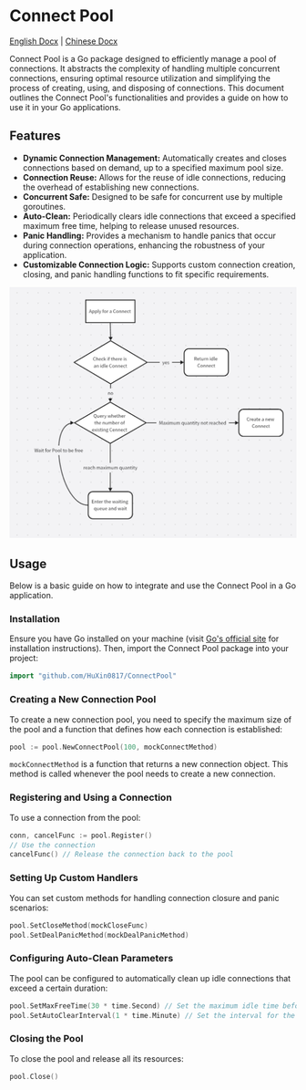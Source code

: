 # Connect Pool

[English Docx](./README.md) | [Chinese Docx](./README_CN.md)

Connect Pool is a Go package designed to efficiently manage a pool of connections. It abstracts the complexity of handling multiple concurrent connections, ensuring optimal resource utilization and simplifying the process of creating, using, and disposing of connections. This document outlines the Connect Pool's functionalities and provides a guide on how to use it in your Go applications.

## Features

- **Dynamic Connection Management:** Automatically creates and closes connections based on demand, up to a specified maximum pool size.
- **Connection Reuse:** Allows for the reuse of idle connections, reducing the overhead of establishing new connections.
- **Concurrent Safe:** Designed to be safe for concurrent use by multiple goroutines.
- **Auto-Clean:** Periodically clears idle connections that exceed a specified maximum free time, helping to release unused resources.
- **Panic Handling:** Provides a mechanism to handle panics that occur during connection operations, enhancing the robustness of your application.
- **Customizable Connection Logic:** Supports custom connection creation, closing, and panic handling functions to fit specific requirements.

![](png/pool.png)

## Usage

Below is a basic guide on how to integrate and use the Connect Pool in a Go application.

### Installation

Ensure you have Go installed on your machine (visit [Go's official site](https://golang.org/dl/) for installation instructions). Then, import the Connect Pool package into your project:

```go
import "github.com/HuXin0817/ConnectPool"
```

### Creating a New Connection Pool

To create a new connection pool, you need to specify the maximum size of the pool and a function that defines how each connection is established:

```go
pool := pool.NewConnectPool(100, mockConnectMethod)
```

`mockConnectMethod` is a function that returns a new connection object. This method is called whenever the pool needs to create a new connection.

### Registering and Using a Connection

To use a connection from the pool:

```go
conn, cancelFunc := pool.Register()
// Use the connection
cancelFunc() // Release the connection back to the pool
```

### Setting Up Custom Handlers

You can set custom methods for handling connection closure and panic scenarios:

```go
pool.SetCloseMethod(mockCloseFunc)
pool.SetDealPanicMethod(mockDealPanicMethod)
```

### Configuring Auto-Clean Parameters

The pool can be configured to automatically clean up idle connections that exceed a certain duration:

```go
pool.SetMaxFreeTime(30 * time.Second) // Set the maximum idle time before a connection is closed
pool.SetAutoClearInterval(1 * time.Minute) // Set the interval for the auto-clean process
```

### Closing the Pool

To close the pool and release all its resources:

```go
pool.Close()
```
